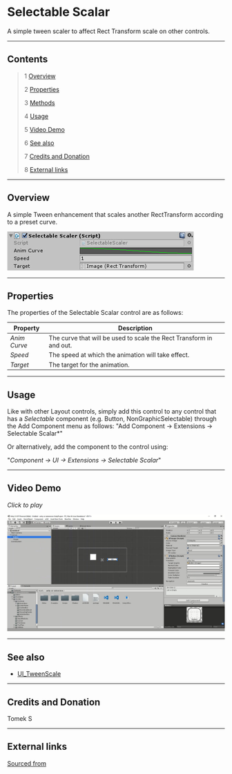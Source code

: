 # Selectable Scalar

A simple tween scaler to affect Rect Transform scale on other controls.

<!--![](Images/ Game Image.jpg)-->

---------

## Contents

> 1 [Overview](#overview)
>
> 2 [Properties](#properties)
>
> 3 [Methods](#methods)
>
> 4 [Usage](#usage)
>
> 5 [Video Demo](#video-demo)
>
> 6 [See also](#see-also)
>
> 7 [Credits and Donation](#credits-and-donation)
>
> 8 [External links](#external-links)

---------

## Overview

A simple Tween enhancement that scales another RectTransform according to a preset curve.

![](Images/SelectableScalarInspector.jpg)

---------

## Properties

The properties of the Selectable Scalar control are as follows:

Property | Description
|-|-|
*Anim Curve*|The curve that will be used to scale the Rect Transform in and out.
*Speed*|The speed at which the animation will take effect.
*Target*|The target for the animation.

---------

## Usage

Like with other Layout controls, simply add this control to any control that has a *Selectable* component (e.g. Button, NonGraphicSelectable) through the Add Component menu as follows:
"Add Component -> Extensions -> Selectable Scalar*"

Or alternatively, add the component to the control using:

"*Component -> UI -> Extensions -> Selectable Scalar*"

---------

## Video Demo

*Click to play*

[![Selectable Scalar Demo](Images/SelectableScalarDemo.jpg)](Images/SelectableScalarDemo.mp4 "Selectable Scalar Demo")

---------

## See also

* [UI_TweenScale](/Controls/UI_TweenScale.md)

---------

## Credits and Donation

Tomek S

---------

## External links

[Sourced from](https://pastebin.com/NXYu37jC)
